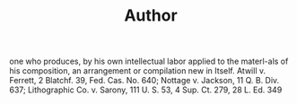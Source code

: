 ---
title: Author
permalink: "/definitions/author.html"
body: one who produces, by his own intellectual labor applied to the materl-als of
  his composition, an arrangement or compilation new in Itself. Atwill v. Ferrett,
  2 Blatchf. 39, Fed. Cas. No. 640; Nottage v. Jackson, 11 Q. B. Div. 637; Lithographic
  Co. v. Sarony, 111 U. S. 53, 4 Sup. Ct. 279, 28 L. Ed. 349
published_at: '2018-07-07'
layout: post
---